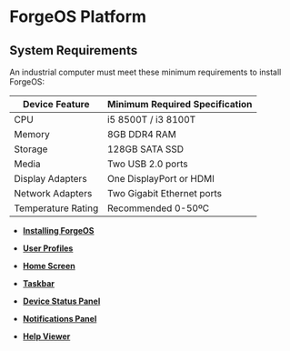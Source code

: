 # ForgeOS Platform

## System Requirements

An industrial computer must meet these minimum requirements to install ForgeOS:

|Device Feature|Minimum Required Specification|
|--------------|------------------------------|
|CPU|i5 8500T / i3 8100T|
|Memory|8GB DDR4 RAM|
|Storage|128GB SATA SSD|
|Media|Two USB 2.0 ports|
|Display Adapters|One DisplayPort or HDMI|
|Network Adapters|Two Gigabit Ethernet ports|
|Temperature Rating|Recommended 0-50ºC|

-   **[Installing ForgeOS](../2-Forge-OS-5-Platform/installing_Forge-OS_5x.md)**  

-   **[User Profiles](../2-Forge-OS-5-Platform/user_profiles.md)**  

-   **[Home Screen](../2-Forge-OS-5-Platform/home_screen.md)**  

-   **[Taskbar](../2-Forge-OS-5-Platform/toolbar.md)**  

-   **[Device Status Panel](../2-Forge-OS-5-Platform/device_status_panel.md)**  

-   **[Notifications Panel](../2-Forge-OS-5-Platform/notifications-panel.md)**  

-   **[Help Viewer](../2-Forge-OS-5-Platform/help_viewer.md)**  



